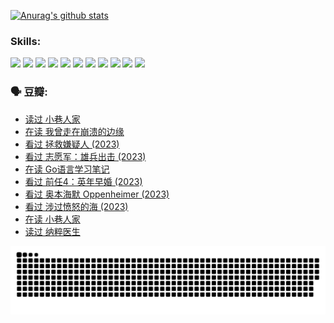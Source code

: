 
[![Anurag's github stats](https://github-readme-stats.vercel.app/api?username=w940853815)](https://github.com/anuraghazra/github-readme-stats)

### Skills:

<code><img height="32" src="https://cdn.jsdelivr.net/npm/simple-icons@v5/icons/python.svg"></code>
<code><img height="32" src="https://cdn.jsdelivr.net/npm/simple-icons@v5/icons/javascript.svg"></code>
<code><img height="32" src="https://cdn.jsdelivr.net/npm/simple-icons@v5/icons/django.svg"></code>
<code><img height="32" src="https://cdn.jsdelivr.net/npm/simple-icons@v5/icons/flask.svg"></code>
<code><img height="32" src="https://cdn.jsdelivr.net/npm/simple-icons@v5/icons/vuetify.svg"></code>
<code><img height="32" src="https://cdn.jsdelivr.net/npm/simple-icons@v5/icons/git.svg"></code>
<code><img height="32" src="https://cdn.jsdelivr.net/npm/simple-icons@v5/icons/docker.svg"></code>
<code><img height="32" src="https://cdn.jsdelivr.net/npm/simple-icons@v5/icons/postgresql.svg"></code>
<code><img height="32" src="https://cdn.jsdelivr.net/npm/simple-icons@v5/icons/elasticsearch.svg"></code>
<code><img height="32" src="https://cdn.jsdelivr.net/npm/simple-icons@v5/icons/macos.svg"></code>
<code><img height="32" src="https://cdn.jsdelivr.net/npm/simple-icons@v5/icons/linux.svg"></code>

### 🗣 豆瓣:

<!-- DOUBAN-ACTIVITIES:START -->
- [读过 小巷人家](https://www.douban.com/people/136069238/status/4489290935/?_i=05738538)
- [在读 我曾走在崩溃的边缘](https://www.douban.com/people/136069238/status/4489290559/?_i=05738538)
- [看过 拯救嫌疑人‎ (2023)](https://www.douban.com/people/136069238/status/4477421513/?_i=05738538)
- [看过 志愿军：雄兵出击‎ (2023)](https://www.douban.com/people/136069238/status/4465247367/?_i=05738538)
- [在读 Go语言学习笔记](https://www.douban.com/people/136069238/status/4459852901/?_i=05738538)
- [看过 前任4：英年早婚‎ (2023)](https://www.douban.com/people/136069238/status/4458320768/?_i=05738538)
- [看过 奥本海默 Oppenheimer‎ (2023)](https://www.douban.com/people/136069238/status/4454740976/?_i=05738538)
- [看过 涉过愤怒的海‎ (2023)](https://www.douban.com/people/136069238/status/4449502811/?_i=05738538)
- [在读 小巷人家](https://www.douban.com/people/136069238/status/4445749134/?_i=05738538)
- [读过 纳粹医生](https://www.douban.com/people/136069238/status/4445748598/?_i=05738538)
<!-- DOUBAN-ACTIVITIES:END -->


![Snake animation](https://raw.githubusercontent.com/w940853815/w940853815/output/github-contribution-grid-snake.svg)

<!--
**w940853815/w940853815** is a ✨ _special_ ✨ repository because its `README.md` (this file) appears on your GitHub profile.

Here are some ideas to get you started:

- 🔭 I’m currently working on ...
- 🌱 I’m currently learning ...
- 👯 I’m looking to collaborate on ...
- 🤔 I’m looking for help with ...
- 💬 Ask me about ...
- 📫 How to reach me: ...
- 😄 Pronouns: ...
- ⚡ Fun fact: ...
-->
